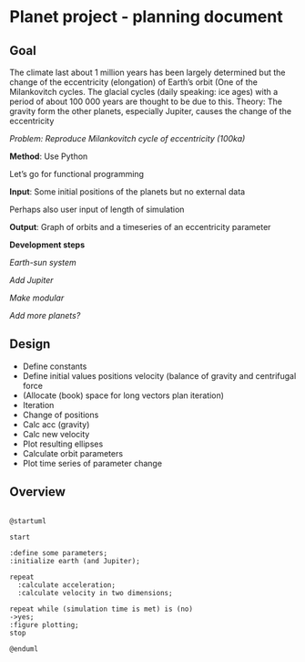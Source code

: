 # Planet project - planning document

## Goal
The climate last about 1 million years has been largely determined but the change of the eccentricity (elongation) of Earth’s orbit (One of the Milankovitch cycles. The glacial cycles (daily speaking: ice ages) with a period of about 100 000 years are thought to be due to this. Theory: The gravity form the other planets, especially Jupiter, causes the change of the eccentricity

*Problem: Reproduce Milankovitch cycle of eccentricity (100ka)*

**Method**: Use Python

Let’s go for functional programming

**Input**: Some initial positions of the planets but no external data

Perhaps also user input of length of simulation

**Output**: Graph of orbits and a timeseries of an eccentricity parameter

**Development steps**

*Earth-sun system*

*Add Jupiter*

*Make modular*

*Add more planets?*

## Design
- Define constants 
- Define initial values positions velocity (balance of gravity and centrifugal force 
- (Allocate (book) space for long vectors plan iteration) 
- Iteration 
- Change of positions 
- Calc acc (gravity) 
- Calc new velocity 
- Plot resulting ellipses 
- Calculate orbit parameters 
- Plot time series of parameter change

## Overview

```plantuml

@startuml

start

:define some parameters;
:initialize earth (and Jupiter);

repeat
  :calculate acceleration;
  :calculate velocity in two dimensions;

repeat while (simulation time is met) is (no)
->yes;
:figure plotting;
stop

@enduml
```

